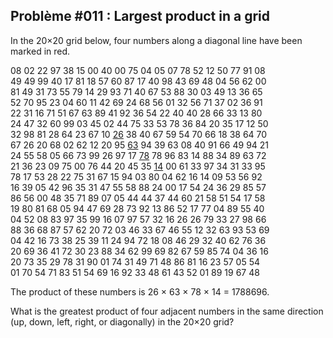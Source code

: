 ## Problème #011 : Largest product in a grid

In the 20×20 grid below, four numbers along a diagonal line have been marked in red.

08 02 22 97 38 15 00 40 00 75 04 05 07 78 52 12 50 77 91 08<br />
49 49 99 40 17 81 18 57 60 87 17 40 98 43 69 48 04 56 62 00<br />
81 49 31 73 55 79 14 29 93 71 40 67 53 88 30 03 49 13 36 65<br />
52 70 95 23 04 60 11 42 69 24 68 56 01 32 56 71 37 02 36 91<br />
22 31 16 71 51 67 63 89 41 92 36 54 22 40 40 28 66 33 13 80<br />
24 47 32 60 99 03 45 02 44 75 33 53 78 36 84 20 35 17 12 50<br />
32 98 81 28 64 23 67 10 <u>26</u> 38 40 67 59 54 70 66 18 38 64 70<br />
67 26 20 68 02 62 12 20 95 <u>63</u> 94 39 63 08 40 91 66 49 94 21<br />
24 55 58 05 66 73 99 26 97 17 <u>78</u> 78 96 83 14 88 34 89 63 72<br />
21 36 23 09 75 00 76 44 20 45 35 <u>14</u> 00 61 33 97 34 31 33 95<br />
78 17 53 28 22 75 31 67 15 94 03 80 04 62 16 14 09 53 56 92<br />
16 39 05 42 96 35 31 47 55 58 88 24 00 17 54 24 36 29 85 57<br />
86 56 00 48 35 71 89 07 05 44 44 37 44 60 21 58 51 54 17 58<br />
19 80 81 68 05 94 47 69 28 73 92 13 86 52 17 77 04 89 55 40<br />
04 52 08 83 97 35 99 16 07 97 57 32 16 26 26 79 33 27 98 66<br />
88 36 68 87 57 62 20 72 03 46 33 67 46 55 12 32 63 93 53 69<br />
04 42 16 73 38 25 39 11 24 94 72 18 08 46 29 32 40 62 76 36<br />
20 69 36 41 72 30 23 88 34 62 99 69 82 67 59 85 74 04 36 16<br />
20 73 35 29 78 31 90 01 74 31 49 71 48 86 81 16 23 57 05 54<br />
01 70 54 71 83 51 54 69 16 92 33 48 61 43 52 01 89 19 67 48<br />

The product of these numbers is 26 × 63 × 78 × 14 = 1788696.

What is the greatest product of four adjacent numbers in the same direction (up, down, left, right, or diagonally) in the 20×20 grid?
